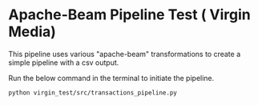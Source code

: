 # Apache-Beam Pipeline Test ( Virgin Media)

This pipeline uses various "apache-beam" transformations to create a simple pipeline with a csv output.

Run the below command in the terminal to initiate the pipeline.

```bash
python virgin_test/src/transactions_pipeline.py
```
